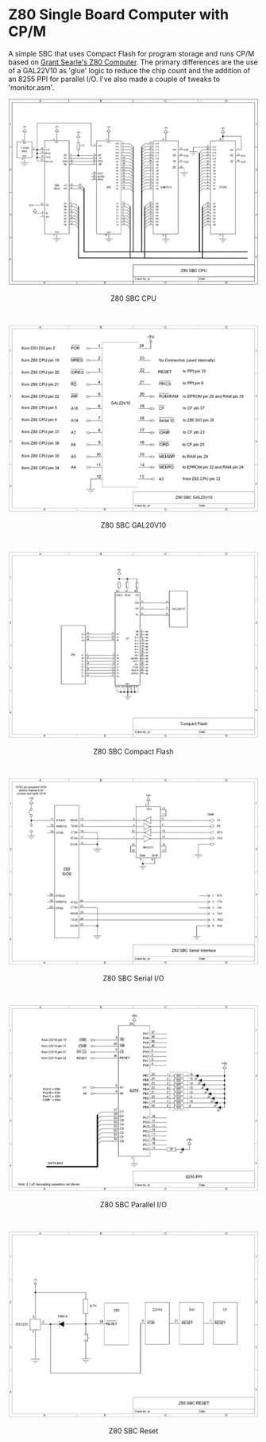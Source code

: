 # Z80 Single Board Computer with CP/M
A simple SBC that uses Compact Flash for program storage and runs CP/M based on [Grant Searle's Z80 Computer](http://searle.x10host.com/cpm/index.html). The primary differences are the use of a GAL22V10 as 'glue' logic to reduce the chip count and the addition of an 8255 PPI for parallel I/O. I've also made a couple of tweaks to 'monitor.asm'.

<p align="center"><img src="/images/Z80 SBC CPU.png"/>
<p align="center">Z80 SBC CPU</p><br>

<p align="center"><img src="/images/Z80 SBC GAL22V10.png"/>
<p align="center">Z80 SBC GAL20V10</p><br>

<p align="center"><img src="/images/Z80 SBC CF.png"/>
<p align="center">Z80 SBC Compact Flash</p><br>

<p align="center"><img src="/images/Z80 SBC Serial.png"/>
<p align="center">Z80 SBC Serial I/O</p><br>

<p align="center"><img src="/images/Z80 SBC PPI.png"/>
<p align="center">Z80 SBC Parallel I/O</p><br>

<p align="center"><img src="/images/Z80 SBC Reset.png"/>
<p align="center">Z80 SBC Reset</p><br>
